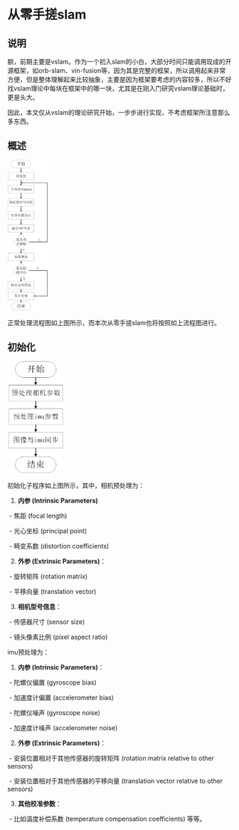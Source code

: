 # 从零手搓slam

## 说明

​	额，前期主要是vslam。作为一个初入slam的小白，大部分时间只能调用现成的开源框架，如orb-slam、vin-fusion等，因为其是完整的框架，所以调用起来非常方便，但是整体理解起来比较抽象，主要是因为框架要考虑的内容较多，所以不好找vslam理论中每块在框架中的哪一块，尤其是在刚入门研究vslam理论基础时，更是头大。

​	因此，本文仅从vslam的理论研究开始，一步步进行实现，不考虑框架所注意那么多东西。

## 概述

<img src=".\image\主程序.png" alt="主程序" style="zoom: 33%;" />

​	正常处理流程图如上图所示，而本次从零手搓slam也将按照如上流程图进行。

## 初始化

<img src=".\image\初始化子程序.png" style="zoom: 33%;" />

初始化子程序如上图所示，其中，相机预处理为：

1. **内参 (Intrinsic Parameters)**

​	   \- 焦距 (focal length) 

​	   - 光心坐标 (principal point)

​           - 畸变系数 (distortion coefficients)

2. **外参 (Extrinsic Parameters)**：

​	\- 旋转矩阵 (rotation matrix)

​	\- 平移向量 (translation vector)

3. **相机型号信息**：

​	\- 传感器尺寸 (sensor size)

​	\- 镜头像素比例 (pixel aspect ratio)

imu预处理为：

1. **内参 (Intrinsic Parameters)**：

​	\- 陀螺仪偏置 (gyroscope bias)

​	\- 加速度计偏置 (accelerometer bias)

​	\- 陀螺仪噪声 (gyroscope noise)

​	\- 加速度计噪声 (accelerometer noise)

2. **外参 (Extrinsic Parameters)**：

​	\- 安装位置相对于其他传感器的旋转矩阵 (rotation matrix relative to other sensors)

​	\- 安装位置相对于其他传感器的平移向量 (translation vector relative to other sensors)

3. **其他校准参数**：

​	\- 比如温度补偿系数 (temperature compensation coefficients) 等等。